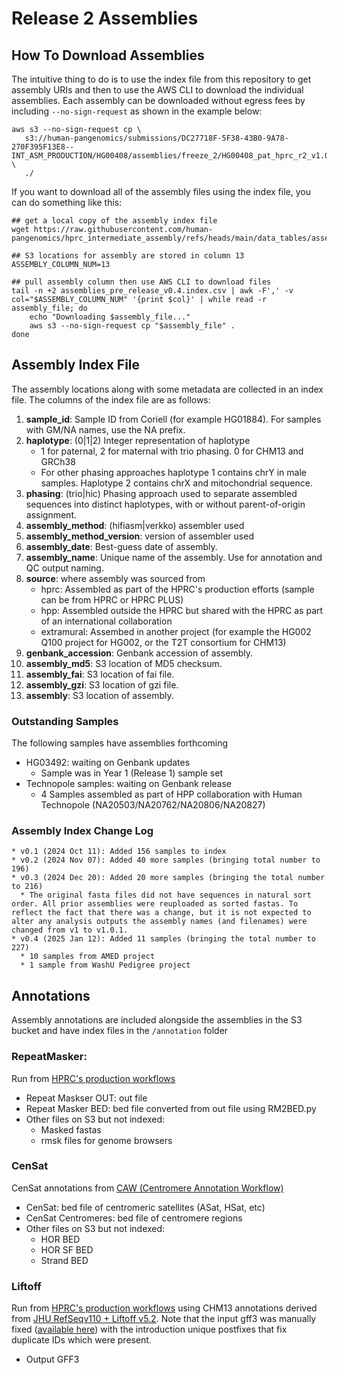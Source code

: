 # Release 2 Assemblies

## How To Download Assemblies
The intuitive thing to do is to use the index file from this repository to get assembly URIs and then to use the AWS CLI to download the individual assemblies. Each assembly can be downloaded without egress fees by including `--no-sign-request` as shown in the example below:
```
aws s3 --no-sign-request cp \
   s3://human-pangenomics/submissions/DC27718F-5F38-43B0-9A78-270F395F13E8--INT_ASM_PRODUCTION/HG00408/assemblies/freeze_2/HG00408_pat_hprc_r2_v1.0.1.fa.gz \
   ./
```

If you want to download all of the assembly files using the index file, you can do something like this:

```
## get a local copy of the assembly index file
wget https://raw.githubusercontent.com/human-pangenomics/hprc_intermediate_assembly/refs/heads/main/data_tables/assemblies_pre_release_v0.4.index.csv

## S3 locations for assembly are stored in column 13
ASSEMBLY_COLUMN_NUM=13

## pull assembly column then use AWS CLI to download files
tail -n +2 assemblies_pre_release_v0.4.index.csv | awk -F',' -v col="$ASSEMBLY_COLUMN_NUM" '{print $col}' | while read -r assembly_file; do
    echo "Downloading $assembly_file..."
    aws s3 --no-sign-request cp "$assembly_file" .
done
```

## Assembly Index File
The assembly locations along with some metadata are collected in an index file. The columns of the index file are as follows:
1. **sample_id**: Sample ID from Coriell (for example HG01884). For samples with GM/NA names, use the NA prefix.
2. **haplotype**: (0|1|2) Integer representation of haplotype
    * 1 for paternal, 2 for maternal with trio phasing. 0 for CHM13 and GRCh38 
    * For other phasing approaches haplotype 1 contains chrY in male samples. Haplotype 2 contains chrX and mitochondrial sequence.
3. **phasing**: (trio|hic) Phasing approach used to separate assembled sequences into distinct haplotypes, with or without parent-of-origin assignment.
4. **assembly_method**: (hifiasm|verkko) assembler used
5. **assembly_method_version**: version of assembler used
6. **assembly_date**: Best-guess date of assembly. 
7. **assembly_name**: Unique name of the assembly. Use for annotation and QC output naming.
8. **source**: where assembly was sourced from
    * hprc: Assembled as part of the HPRC's production efforts (sample can be from HPRC or HPRC PLUS)
    * hpp: Assembled outside the HPRC but shared with the HPRC as part of an international collaboration
    * extramural: Assembed in another project (for example the HG002 Q100 project for HG002, or the T2T consortium for CHM13)
9. **genbank_accession**: Genbank accession of assembly.
10. **assembly_md5**: S3 location of MD5 checksum.
11. **assembly_fai**: S3 location of fai file.
12. **assembly_gzi**: S3 location of gzi file.
13. **assembly**: S3 location of assembly. 

### Outstanding Samples
The following samples have assemblies forthcoming
* HG03492: waiting on Genbank updates
  * Sample was in Year 1 (Release 1) sample set
* Technopole samples: waiting on Genbank release
  * 4 Samples assembled as part of HPP collaboration with Human Technopole (NA20503/NA20762/NA20806/NA20827)

### Assembly Index Change Log

```
* v0.1 (2024 Oct 11): Added 156 samples to index
* v0.2 (2024 Nov 07): Added 40 more samples (bringing total number to 196)
* v0.3 (2024 Dec 20): Added 20 more samples (bringing the total number to 216)
  * The original fasta files did not have sequences in natural sort order. All prior assemblies were reuploaded as sorted fastas. To reflect the fact that there was a change, but it is not expected to alter any analysis outputs the assembly names (and filenames) were changed from v1 to v1.0.1.
* v0.4 (2025 Jan 12): Added 11 samples (bringing the total number to 227)
  * 10 samples from AMED project
  * 1 sample from WashU Pedigree project
```

## Annotations

Assembly annotations are included alongside the assemblies in the S3 bucket and have index files in the `/annotation` folder
### RepeatMasker: 
Run from [HPRC's production workflows](https://github.com/human-pangenomics/hpp_production_workflows/blob/master/annotation/wdl/workflows/repeat_masker.wdl)
* Repeat Maskser OUT: out file
* Repeat Masker BED: bed file converted from out file using RM2BED.py
* Other files on S3 but not indexed:
  * Masked fastas
  * rmsk files for genome browsers
### CenSat
CenSat annotations from [CAW (Centromere Annotation Workflow)](https://github.com/kmiga/alphaAnnotation/tree/main)
* CenSat: bed file of centromeric satellites (ASat, HSat, etc)
* CenSat Centromeres: bed file of centromere regions
* Other files on S3 but not indexed:
  * HOR BED
  * HOR SF BED
  * Strand BED
### Liftoff
Run from [HPRC's production workflows](https://github.com/human-pangenomics/hpp_production_workflows/blob/master/annotation/wdl/tasks/liftoff.wdl) using CHM13 annotations derived from [JHU RefSeqv110 + Liftoff v5.2](https://s3-us-west-2.amazonaws.com/human-pangenomics/T2T/CHM13/assemblies/annotation/chm13v2.0_RefSeq_Liftoff_v5.2.gff3.gz). Note that the input gff3 was manually fixed ([available here](https://public.gi.ucsc.edu/~pnhebbar/chm13v2.0_RefSeq_Liftoff_v5.1.gff3)) with the introduction unique postfixes that fix duplicate IDs which were present.

* Output GFF3